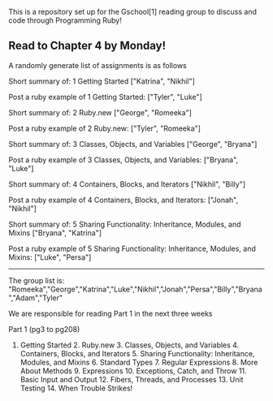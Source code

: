 This is a repository set up for the Gschool[1] reading group to discuss and code through Programming Ruby!

Read to Chapter 4 by Monday!
----------------------------

A randomly generate list of assignments is as follows

Short summary of: 1 Getting Started 
 ["Katrina", "Nikhil"]

Post a ruby example of 1 Getting Started: 
 ["Tyler", "Luke"]

Short summary of: 2 Ruby.new 
 ["George", "Romeeka"]

Post a ruby example of 2 Ruby.new: 
 ["Tyler", "Romeeka"]

Short summary of: 3 Classes, Objects, and Variables 
 ["George", "Bryana"]

Post a ruby example of 3 Classes, Objects, and Variables: 
 ["Bryana", "Luke"]

Short summary of: 4 Containers, Blocks, and Iterators 
 ["Nikhil", "Billy"]

Post a ruby example of 4 Containers, Blocks, and Iterators: 
 ["Jonah", "Nikhil"]

Short summary of: 5 Sharing Functionality: Inheritance, Modules, and Mixins 
 ["Bryana", "Katrina"]
 
Post a ruby example of 5 Sharing Functionality: Inheritance, Modules, and Mixins: 
 ["Luke", "Persa"]


----------------------------

The group list is:
"Romeeka","George","Katrina","Luke","Nikhil","Jonah","Persa","Billy","Bryana","Adam","Tyler"

We are responsible for reading Part 1 in the next three weeks

Part 1 (pg3 to pg208)
1. Getting Started 2. Ruby.new 3. Classes, Objects, and Variables 4. Containers, Blocks, and Iterators 5. Sharing Functionality: Inheritance, Modules, and Mixins 6. Standard Types 7. Regular Expressions 8. More About Methods 9. Expressions 10. Exceptions, Catch, and Throw 11. Basic Input and Output 12. Fibers, Threads, and Processes 13. Unit Testing 14. When Trouble Strikes!
